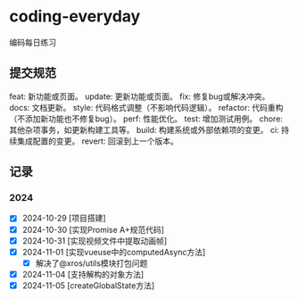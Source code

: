 # coding-everyday
编码每日练习

## 提交规范

‌feat‌: 新功能或页面。
update: 更新功能或页面。
‌fix‌: 修复bug或解决冲突。
‌docs‌: 文档更新。
‌style‌: 代码格式调整（不影响代码逻辑）。
‌refactor‌: 代码重构（不添加新功能也不修复bug）。
‌perf‌: 性能优化。
‌test‌: 增加测试用例。
‌chore‌: 其他杂项事务，如更新构建工具等。
‌build‌: 构建系统或外部依赖项的变更。
‌ci‌: 持续集成配置的变更。
‌revert‌: 回滚到上一个版本。

## 记录

### 2024

- [x] 2024-10-29 [项目搭建]
- [x] 2024-10-30 [实现Promise A+规范代码]
- [x] 2024-10-31 [实现视频文件中提取动画帧]
- [x] 2024-11-01 [实现vueuse中的computedAsync方法]
  - [x] 解决了@xros/utils模块打包问题 
- [x] 2024-11-04 [支持解构的对象方法]
- [x] 2024-11-05 [createGlobalState方法]